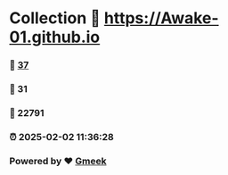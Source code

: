 # Collection :link: https://Awake-01.github.io 
### :page_facing_up: [37](https://Awake-01.github.io/tag.html) 
### :speech_balloon: 31 
### :hibiscus: 22791 
### :alarm_clock: 2025-02-02 11:36:28 
### Powered by :heart: [Gmeek](https://github.com/Meekdai/Gmeek)
